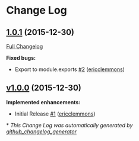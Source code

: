 # Change Log

## [1.0.1](https://github.com/ericclemmons/reload-server-webpack-plugin/tree/1.0.1) (2015-12-30)
[Full Changelog](https://github.com/ericclemmons/reload-server-webpack-plugin/compare/v1.0.0...1.0.1)

**Fixed bugs:**

- Export to module.exports [\#2](https://github.com/ericclemmons/reload-server-webpack-plugin/pull/2) ([ericclemmons](https://github.com/ericclemmons))

## [v1.0.0](https://github.com/ericclemmons/reload-server-webpack-plugin/tree/v1.0.0) (2015-12-30)
**Implemented enhancements:**

- Initial Release [\#1](https://github.com/ericclemmons/reload-server-webpack-plugin/pull/1) ([ericclemmons](https://github.com/ericclemmons))



\* *This Change Log was automatically generated by [github_changelog_generator](https://github.com/skywinder/Github-Changelog-Generator)*